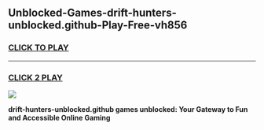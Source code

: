 
## Unblocked-Games-drift-hunters-unblocked.github-Play-Free-vh856
<h3>
<a href="https://premium76.site?title=drift-hunters-unblocked.github&ref=21A">CLICK TO PLAY</a></h3>
<hr>

<h3>
<a href="https://premium76.site?title=drift-hunters-unblocked.github&ref=21A">CLICK 2 PLAY</a>
  
</h3>

<a href="https://premium76.site?title=drift-hunters-unblocked.github&ref=21A"><img src="https://clearcache.store/games.png"></a>


**drift-hunters-unblocked.github games unblocked: Your Gateway to Fun and Accessible Online Gaming**
